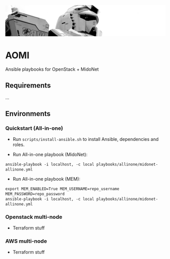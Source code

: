 ![AOMI](./doc/header.png)

# AOMI
Ansible playbooks for OpenStack + MidoNet

## Requirements

...

## Environments

### Quickstart (All-in-one)

* Run `scripts/install-ansible.sh` to install Ansible, dependencies and roles.

* Run All-in-one playbook (MidoNet):

```
ansible-playbook -i localhost, -c local playbooks/allinone/midonet-allinone.yml
````

* Run All-in-one playbook (MEM):

```
export MEM_ENABLED=True MEM_USERNAME=repo_username MEM_PASSWORD=repo_password
ansible-playbook -i localhost, -c local playbooks/allinone/midonet-allinone.yml
````


### Openstack multi-node

* Terraform stuff

### AWS multi-node

* Terraform stuff
